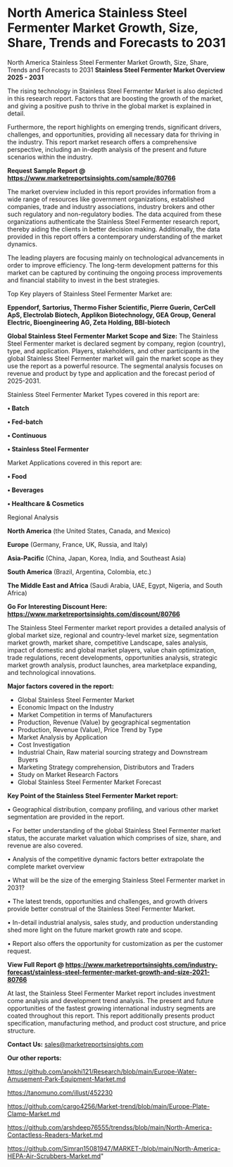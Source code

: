 # North America Stainless Steel Fermenter Market Growth, Size, Share, Trends and Forecasts to 2031
North America Stainless Steel Fermenter Market Growth, Size, Share, Trends and Forecasts to 2031
<Strong> Stainless Steel Fermenter Market Overview 2025 - 2031</strong>

The rising technology in Stainless Steel Fermenter Market is also depicted in this research report. Factors that are boosting the growth of the market, and giving a positive push to thrive in the global market is explained in detail.

Furthermore, the report highlights on emerging trends, significant drivers, challenges, and opportunities, providing all necessary data for thriving in the industry. This report market research offers a comprehensive perspective, including an in-depth analysis of the present and future scenarios within the industry.

<strong>Request Sample Report @ <a href=https://www.marketreportsinsights.com/sample/80766>https://www.marketreportsinsights.com/sample/80766</a></strong>

The market overview included in this report provides information from a wide range of resources like government organizations, established companies, trade and industry associations, industry brokers and other such regulatory and non-regulatory bodies. The data acquired from these organizations authenticate the Stainless Steel Fermenter research report, thereby aiding the clients in better decision making. Additionally, the data provided in this report offers a contemporary understanding of the market dynamics.

The leading players are focusing mainly on technological advancements in order to improve efficiency. The long-term development patterns for this market can be captured by continuing the ongoing process improvements and financial stability to invest in the best strategies.

Top Key players of Stainless Steel Fermenter Market are:

<strong>Eppendorf, Sartorius, Thermo Fisher Scientific, Pierre Guerin, CerCell ApS, Electrolab Biotech, Applikon Biotechnology, GEA Group, General Electric, Bioengineering AG, Zeta Holding, BBI-biotech</strong>

<strong><b>Global Stainless Steel Fermenter Market Scope and Size:</b></strong>
The Stainless Steel Fermenter market is declared segment by company, region (country), type, and application. Players, stakeholders, and other participants in the global Stainless Steel Fermenter market will gain the market scope as they use the report as a powerful resource. The segmental analysis focuses on revenue and product by type and application and the forecast period of 2025-2031.

Stainless Steel Fermenter Market Types covered in this report are:

<strong>• Batch

• Fed-batch

• Continuous

• Stainless Steel Fermenter</strong>

Market Applications covered in this report are:

<strong>• Food

• Beverages

• Healthcare & Cosmetics</strong> 

Regional Analysis

<strong>North America</strong> (the United States, Canada, and Mexico)

<strong>Europe</strong> (Germany, France, UK, Russia, and Italy)

<strong>Asia-Pacific</strong> (China, Japan, Korea, India, and Southeast Asia)

<strong>South America</strong> (Brazil, Argentina, Colombia, etc.)

<strong>The Middle East and Africa</strong> (Saudi Arabia, UAE, Egypt, Nigeria, and South Africa)

<strong>Go For Interesting Discount Here: <a href=https://www.marketreportsinsights.com/discount/80766>https://www.marketreportsinsights.com/discount/80766</a></strong>

The Stainless Steel Fermenter market report provides a detailed analysis of global market size, regional and country-level market size, segmentation market growth, market share, competitive Landscape, sales analysis, impact of domestic and global market players, value chain optimization, trade regulations, recent developments, opportunities analysis, strategic market growth analysis, product launches, area marketplace expanding, and technological innovations.

<strong><b>Major factors covered in the report:</b></strong>
<ul>
  <li>Global Stainless Steel Fermenter Market </li>
  <li>Economic Impact on the Industry</li>
  <li>Market Competition in terms of Manufacturers</li>
  <li>Production, Revenue (Value) by geographical segmentation</li>
  <li>Production, Revenue (Value), Price Trend by Type</li>
  <li>Market Analysis by Application</li>
  <li>Cost Investigation</li>
  <li>Industrial Chain, Raw material sourcing strategy and Downstream Buyers</li>
  <li>Marketing Strategy comprehension, Distributors and Traders</li>
  <li>Study on Market Research Factors</li>
  <li>Global Stainless Steel Fermenter Market Forecast</li>
</ul>

<strong><b>Key Point of the Stainless Steel Fermenter Market report:</b></strong>

• Geographical distribution, company profiling, and various other market segmentation are provided in the report.

• For better understanding of the global Stainless Steel Fermenter market status, the accurate market valuation which comprises of size, share, and revenue are also covered.

• Analysis of the competitive dynamic factors better extrapolate the complete market overview

• What will be the size of the emerging Stainless Steel Fermenter market in 2031?

• The latest trends, opportunities and challenges, and growth drivers provide better construal of the Stainless Steel Fermenter Market.

• In-detail industrial analysis, sales study, and production understanding shed more light on the future market growth rate and scope.

• Report also offers the opportunity for customization as per the customer request.

<strong><b>View Full Report @ <a href=https://www.marketreportsinsights.com/industry-forecast/stainless-steel-fermenter-market-growth-and-size-2021-80766>https://www.marketreportsinsights.com/industry-forecast/stainless-steel-fermenter-market-growth-and-size-2021-80766</a></b></strong>


At last, the Stainless Steel Fermenter Market report includes investment come analysis and development trend analysis. The present and future opportunities of the fastest growing international industry segments are coated throughout this report. This report additionally presents product specification, manufacturing method, and product cost structure, and price structure.

<strong>Contact Us:</strong>
sales@marketreportsinsights.com

<strong>Our other reports:</strong>

<a href=https://github.com/anokhi121/Research/blob/main/Europe-Water-Amusement-Park-Equipment-Market.md>https://github.com/anokhi121/Research/blob/main/Europe-Water-Amusement-Park-Equipment-Market.md</a>

<a href=https://tanomuno.com/illust/452230>https://tanomuno.com/illust/452230</a>

<a href=https://github.com/cargo4256/Market-trend/blob/main/Europe-Plate-Clamp-Market.md>https://github.com/cargo4256/Market-trend/blob/main/Europe-Plate-Clamp-Market.md</a>

<a href=https://github.com/arshdeep76555/trendss/blob/main/North-America-Contactless-Readers-Market.md>https://github.com/arshdeep76555/trendss/blob/main/North-America-Contactless-Readers-Market.md</a>

<a href=https://github.com/Simran15081947/MARKET-/blob/main/North-America-HEPA-Air-Scrubbers-Market.md>https://github.com/Simran15081947/MARKET-/blob/main/North-America-HEPA-Air-Scrubbers-Market.md</a>"
